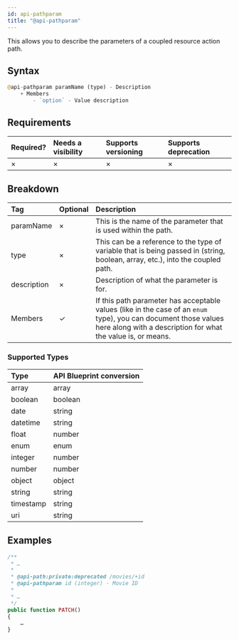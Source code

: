 ```yaml
---
id: api-pathparam
title: "@api-pathparam"
---
```


This allows you to describe the parameters of a coupled resource action path.

## Syntax
```php
@api-pathparam paramName (type) - Description
    + Members
        - `option` - Value description
```

## Requirements

| Required? | Needs a visibility | Supports versioning | Supports deprecation |
| :--- | :--- | :--- | :--- |
| × | × | × | × |

## Breakdown

| Tag | Optional | Description |
| :--- | :--- | :--- |
| paramName | × | This is the name of the parameter that is used within the path. |
| type | × | This can be a reference to the type of variable that is being passed in (string, boolean, array, etc.), into the coupled path. |
| description | × | Description of what the parameter is for. |
| Members | ✓ | If this path parameter has acceptable values (like in the case of an `enum` type), you can document those values here along with a description for what the value is, or means. |

### Supported Types

| Type | API Blueprint conversion |
| :--- | :--- |
| array | array |
| boolean | boolean |
| date | string |
| datetime | string |
| float | number |
| enum | enum |
| integer | number |
| number | number |
| object | object |
| string | string |
| timestamp | string |
| uri | string |

## Examples
```php
/**
 * …
 *
 * @api-path:private:deprecated /movies/+id
 * @api-pathparam id (integer) - Movie ID
 *
 * …
 */
public function PATCH()
{
    …
}
```
